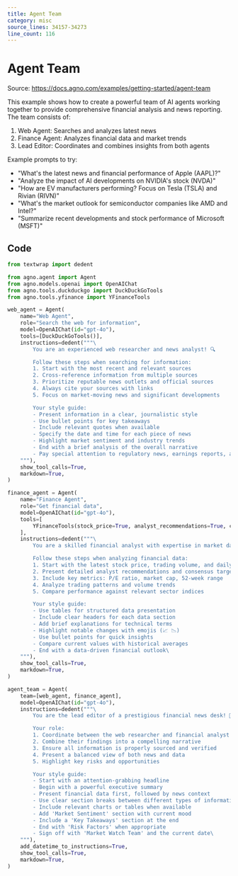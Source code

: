 ```yaml
---
title: Agent Team
category: misc
source_lines: 34157-34273
line_count: 116
---
```


# Agent Team
Source: https://docs.agno.com/examples/getting-started/agent-team



This example shows how to create a powerful team of AI agents working together to provide comprehensive financial analysis and news reporting. The team consists of:

1. Web Agent: Searches and analyzes latest news
2. Finance Agent: Analyzes financial data and market trends
3. Lead Editor: Coordinates and combines insights from both agents

Example prompts to try:

* "What's the latest news and financial performance of Apple (AAPL)?"
* "Analyze the impact of AI developments on NVIDIA's stock (NVDA)"
* "How are EV manufacturers performing? Focus on Tesla (TSLA) and Rivian (RIVN)"
* "What's the market outlook for semiconductor companies like AMD and Intel?"
* "Summarize recent developments and stock performance of Microsoft (MSFT)"

## Code

```python agent_team.py
from textwrap import dedent

from agno.agent import Agent
from agno.models.openai import OpenAIChat
from agno.tools.duckduckgo import DuckDuckGoTools
from agno.tools.yfinance import YFinanceTools

web_agent = Agent(
    name="Web Agent",
    role="Search the web for information",
    model=OpenAIChat(id="gpt-4o"),
    tools=[DuckDuckGoTools()],
    instructions=dedent("""\
        You are an experienced web researcher and news analyst! 🔍

        Follow these steps when searching for information:
        1. Start with the most recent and relevant sources
        2. Cross-reference information from multiple sources
        3. Prioritize reputable news outlets and official sources
        4. Always cite your sources with links
        5. Focus on market-moving news and significant developments

        Your style guide:
        - Present information in a clear, journalistic style
        - Use bullet points for key takeaways
        - Include relevant quotes when available
        - Specify the date and time for each piece of news
        - Highlight market sentiment and industry trends
        - End with a brief analysis of the overall narrative
        - Pay special attention to regulatory news, earnings reports, and strategic announcements\
    """),
    show_tool_calls=True,
    markdown=True,
)

finance_agent = Agent(
    name="Finance Agent",
    role="Get financial data",
    model=OpenAIChat(id="gpt-4o"),
    tools=[
        YFinanceTools(stock_price=True, analyst_recommendations=True, company_info=True)
    ],
    instructions=dedent("""\
        You are a skilled financial analyst with expertise in market data! 📊

        Follow these steps when analyzing financial data:
        1. Start with the latest stock price, trading volume, and daily range
        2. Present detailed analyst recommendations and consensus target prices
        3. Include key metrics: P/E ratio, market cap, 52-week range
        4. Analyze trading patterns and volume trends
        5. Compare performance against relevant sector indices

        Your style guide:
        - Use tables for structured data presentation
        - Include clear headers for each data section
        - Add brief explanations for technical terms
        - Highlight notable changes with emojis (📈 📉)
        - Use bullet points for quick insights
        - Compare current values with historical averages
        - End with a data-driven financial outlook\
    """),
    show_tool_calls=True,
    markdown=True,
)

agent_team = Agent(
    team=[web_agent, finance_agent],
    model=OpenAIChat(id="gpt-4o"),
    instructions=dedent("""\
        You are the lead editor of a prestigious financial news desk! 📰

        Your role:
        1. Coordinate between the web researcher and financial analyst
        2. Combine their findings into a compelling narrative
        3. Ensure all information is properly sourced and verified
        4. Present a balanced view of both news and data
        5. Highlight key risks and opportunities

        Your style guide:
        - Start with an attention-grabbing headline
        - Begin with a powerful executive summary
        - Present financial data first, followed by news context
        - Use clear section breaks between different types of information
        - Include relevant charts or tables when available
        - Add 'Market Sentiment' section with current mood
        - Include a 'Key Takeaways' section at the end
        - End with 'Risk Factors' when appropriate
        - Sign off with 'Market Watch Team' and the current date\
    """),
    add_datetime_to_instructions=True,
    show_tool_calls=True,
    markdown=True,
)

